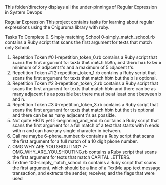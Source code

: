 This folder/directory displays all the under-pinnings of Regular Expression in System Devops

Regular Expression
This project contains tasks for learning about regular expressions using the Oniguruma library with ruby.

Tasks To Complete
 0. Simply matching School
0-simply_match_school.rb contains a Ruby script that scans the first argument for texts that match only School.
 1. Repetition Token #0
1-repetition_token_0.rb contains a Ruby script that scans the first argument for texts that match hbttn, and there has to be a minimum of 2 adjacent t's and a maximum of 5 adjacent t's.
 2. Repetition Token #1
2-repetition_token_1.rb contains a Ruby script that scans the first argument for texts that match hbtn but the b is optional.
 3. Repetition Token #2
3-repetition_token_2.rb contains a Ruby script that scans the first argument for texts that match hbtn and there can be as many adjacent t's as possible but there must be at least one t between b and n.
 4. Repetition Token #3
4-repetition_token_3.rb contains a Ruby script that scans the first argument for texts that match hbtn but the t is optional and there can be as many adjacent t's as possible.
 5. Not quite HBTN yet
5-beginning_and_end.rb contains a Ruby script that scans the first argument for a full match of a text that starts with h ends with n and can have any single character in between.
 6. Call me maybe
6-phone_number.rb contains a Ruby script that scans the first argument for a full match of a 10 digit phone number.
 7. OMG WHY ARE YOU SHOUTING?
7-OMG_WHY_ARE_YOU_SHOUTING.rb contains a Ruby script that scans the first argument for texts that match CAPITAL LETTERS.
 8. Textme
100-simply_match_school.rb contains a Ruby script that scans the first argument, which should be a line of a TextMe app text message transaction, and extracts the sender, receiver, and the flags that were used